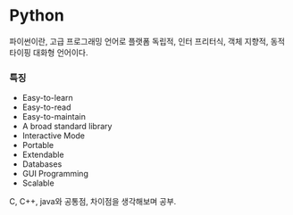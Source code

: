 # Python

 파이썬이란, 고급 프로그래밍 언어로 플랫폼 독립적, 인터 프리터식, 객체 지향적, 동적 타이핑 대화형 언어이다.

### 특징
* Easy-to-learn
* Easy-to-read
* Easy-to-maintain
* A broad standard library
* Interactive Mode
* Portable
* Extendable
* Databases
* GUI Programming
* Scalable

C, C++, java와 공통점, 차이점을 생각해보며 공부.

